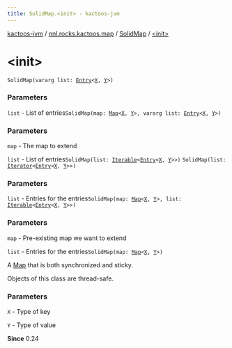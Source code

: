 ```yaml
---
title: SolidMap.<init> - kactoos-jvm
---
```


[kactoos-jvm](../../index.html) / [nnl.rocks.kactoos.map](../index.html) / [SolidMap](index.html) / [&lt;init&gt;](./-init-.html)

# &lt;init&gt;

`SolidMap(vararg list: `[`Entry`](https://kotlinlang.org/api/latest/jvm/stdlib/kotlin.collections/-map/-entry/index.html)`<`[`X`](index.html#X)`, `[`Y`](index.html#Y)`>)`

### Parameters

`list` - List of entries`SolidMap(map: `[`Map`](https://kotlinlang.org/api/latest/jvm/stdlib/kotlin.collections/-map/index.html)`<`[`X`](index.html#X)`, `[`Y`](index.html#Y)`>, vararg list: `[`Entry`](https://kotlinlang.org/api/latest/jvm/stdlib/kotlin.collections/-map/-entry/index.html)`<`[`X`](index.html#X)`, `[`Y`](index.html#Y)`>)`

### Parameters

`map` - The map to extend

`list` - List of entries`SolidMap(list: `[`Iterable`](https://kotlinlang.org/api/latest/jvm/stdlib/kotlin.collections/-iterable/index.html)`<`[`Entry`](https://kotlinlang.org/api/latest/jvm/stdlib/kotlin.collections/-map/-entry/index.html)`<`[`X`](index.html#X)`, `[`Y`](index.html#Y)`>>)`
`SolidMap(list: `[`Iterator`](https://kotlinlang.org/api/latest/jvm/stdlib/kotlin.collections/-iterator/index.html)`<`[`Entry`](https://kotlinlang.org/api/latest/jvm/stdlib/kotlin.collections/-map/-entry/index.html)`<`[`X`](index.html#X)`, `[`Y`](index.html#Y)`>>)`

### Parameters

`list` - Entries for the entries`SolidMap(map: `[`Map`](https://kotlinlang.org/api/latest/jvm/stdlib/kotlin.collections/-map/index.html)`<`[`X`](index.html#X)`, `[`Y`](index.html#Y)`>, list: `[`Iterable`](https://kotlinlang.org/api/latest/jvm/stdlib/kotlin.collections/-iterable/index.html)`<`[`Entry`](https://kotlinlang.org/api/latest/jvm/stdlib/kotlin.collections/-map/-entry/index.html)`<`[`X`](index.html#X)`, `[`Y`](index.html#Y)`>>)`

### Parameters

`map` - Pre-existing map we want to extend

`list` - Entries for the entries`SolidMap(map: `[`Map`](https://kotlinlang.org/api/latest/jvm/stdlib/kotlin.collections/-map/index.html)`<`[`X`](index.html#X)`, `[`Y`](index.html#Y)`>)`

A [Map](https://kotlinlang.org/api/latest/jvm/stdlib/kotlin.collections/-map/index.html) that is both synchronized and sticky.

Objects of this class are thread-safe.

### Parameters

`X` - Type of key

`Y` - Type of value

**Since**
0.24

